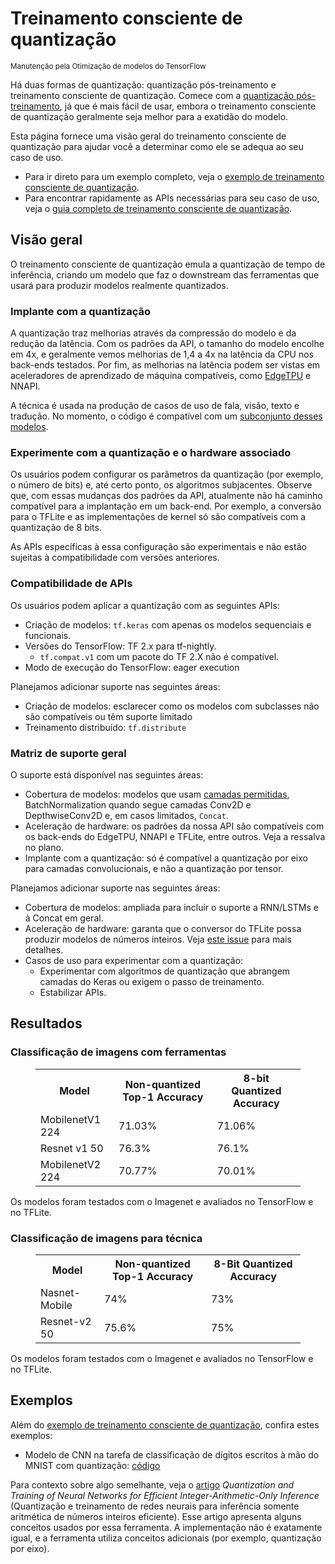 # Treinamento consciente de quantização

<sub>Manutenção pela Otimização de modelos do TensorFlow</sub>

Há duas formas de quantização: quantização pós-treinamento e treinamento consciente de quantização. Comece com a [quantização pós-treinamento](post_training.md), já que é mais fácil de usar, embora o treinamento consciente de quantização geralmente seja melhor para a exatidão do modelo.

Esta página fornece uma visão geral do treinamento consciente de quantização para ajudar você a determinar como ele se adequa ao seu caso de uso.

- Para ir direto para um exemplo completo, veja o [exemplo de treinamento consciente de quantização](training_example.ipynb).
- Para encontrar rapidamente as APIs necessárias para seu caso de uso, veja o [guia completo de treinamento consciente de quantização](training_comprehensive_guide.ipynb).

## Visão geral

O treinamento consciente de quantização emula a quantização de tempo de inferência, criando um modelo que faz o downstream das ferramentas que usará para produzir modelos realmente quantizados.

### Implante com a quantização

A quantização traz melhorias através da compressão do modelo e da redução da latência. Com os padrões da API, o tamanho do modelo encolhe em 4x, e geralmente vemos melhorias de 1,4 a 4x na latência da CPU nos back-ends testados. Por fim, as melhorias na latência podem ser vistas em aceleradores de aprendizado de máquina compatíveis, como [EdgeTPU](https://coral.ai/docs/edgetpu/benchmarks/) e NNAPI.

A técnica é usada na produção de casos de uso de fala, visão, texto e tradução. No momento, o código é compatível com um [subconjunto desses modelos](#general-support-matrix).

### Experimente com a quantização e o hardware associado

Os usuários podem configurar os parâmetros da quantização (por exemplo, o número de bits) e, até certo ponto, os algoritmos subjacentes. Observe que, com essas mudanças dos padrões da API, atualmente não há caminho compatível para a implantação em um back-end. Por exemplo, a conversão para o TFLite e as implementações de kernel só são compatíveis com a quantização de 8 bits.

As APIs específicas à essa configuração são experimentais e não estão sujeitas à compatibilidade com versões anteriores.

### Compatibilidade de APIs

Os usuários podem aplicar a quantização com as seguintes APIs:

- Criação de modelos: `tf.keras` com apenas os modelos sequenciais e funcionais.
- Versões do TensorFlow: TF 2.x para tf-nightly.
    - `tf.compat.v1` com um pacote do TF 2.X não é compatível.
- Modo de execução do TensorFlow: eager execution

Planejamos adicionar suporte nas seguintes áreas:

<!-- TODO(tfmot): file Github issues. -->

- Criação de modelos: esclarecer como os modelos com subclasses não são compatíveis ou têm suporte limitado
- Treinamento distribuído: `tf.distribute`

### Matriz de suporte geral

O suporte está disponível nas seguintes áreas:

- Cobertura de modelos: modelos que usam [camadas permitidas](https://github.com/tensorflow/model-optimization/tree/master/tensorflow_model_optimization/python/core/quantization/keras/default_8bit/default_8bit_quantize_registry.py), BatchNormalization quando segue camadas Conv2D e DepthwiseConv2D e, em casos limitados, `Concat`.
    <!-- TODO(tfmot): add more details and ensure they are all correct. -->
- Aceleração de hardware: os padrões da nossa API são compatíveis com os back-ends do EdgeTPU, NNAPI e TFLite, entre outros. Veja a ressalva no plano.
- Implante com a quantização: só é compatível a quantização por eixo para camadas convolucionais, e não a quantização por tensor.

Planejamos adicionar suporte nas seguintes áreas:

<!-- TODO(tfmot): file Github issue. Update as more functionality is added prior
to launch. -->

- Cobertura de modelos: ampliada para incluir o suporte a RNN/LSTMs e à Concat em geral.
- Aceleração de hardware: garanta que o conversor do TFLite possa produzir modelos de números inteiros. Veja [este issue](https://github.com/tensorflow/tensorflow/issues/38285) para mais detalhes.
- Casos de uso para experimentar com a quantização:
    - Experimentar com algoritmos de quantização que abrangem camadas do Keras ou exigem o passo de treinamento.
    - Estabilizar APIs.

## Resultados

### Classificação de imagens com ferramentas

<figure>
  <table>
    <tr>
      <th>Model</th>
      <th>Non-quantized Top-1 Accuracy </th>
      <th>8-bit Quantized Accuracy </th>
    </tr>
    <tr>
      <td>MobilenetV1 224</td>
      <td>71.03%</td>
      <td>71.06%</td>
    </tr>
    <tr>
      <td>Resnet v1 50</td>
      <td>76.3%</td>
      <td>76.1%</td>
    </tr>
    <tr>
      <td>MobilenetV2 224</td>
      <td>70.77%</td>
      <td>70.01%</td>
    </tr>
 </table>
</figure>

Os modelos foram testados com o Imagenet e avaliados no TensorFlow e no TFLite.

### Classificação de imagens para técnica

<figure>
  <table>
    <tr>
      <th>Model</th>
      <th>Non-quantized Top-1 Accuracy </th>
      <th>8-Bit Quantized Accuracy </th>
    <tr>
      <td>Nasnet-Mobile</td>
      <td>74%</td>
      <td>73%</td>
    </tr>
    <tr>
      <td>Resnet-v2 50</td>
      <td>75.6%</td>
      <td>75%</td>
    </tr>
 </table>
</figure>

Os modelos foram testados com o Imagenet e avaliados no TensorFlow e no TFLite.

## Exemplos

Além do [exemplo de treinamento consciente de quantização](training_example.ipynb), confira estes exemplos:

- Modelo de CNN na tarefa de classificação de dígitos escritos à mão do MNIST com quantização: [código](https://github.com/tensorflow/model-optimization/blob/master/tensorflow_model_optimization/python/core/quantization/keras/quantize_functional_test.py)

Para contexto sobre algo semelhante, veja o [artigo](https://arxiv.org/abs/1712.05877) *Quantization and Training of Neural Networks for Efficient Integer-Arithmetic-Only Inference* (Quantização e treinamento de redes neurais para inferência somente aritmética de números inteiros eficiente). Esse artigo apresenta alguns conceitos usados por essa ferramenta. A implementação não é exatamente igual, e a ferramenta utiliza conceitos adicionais (por exemplo, quantização por eixo).

